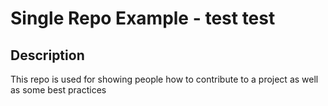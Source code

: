 # Single Repo Example - test test

## Description
This repo is used for showing people how to contribute to a project as well as some best practices
